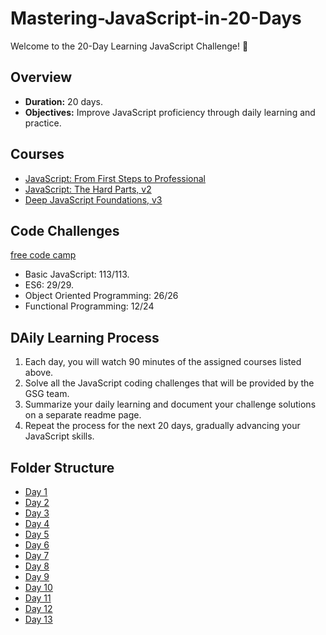 # Mastering-JavaScript-in-20-Days
Welcome to the 20-Day Learning JavaScript Challenge! 🚀

## Overview
- **Duration:** 20 days.
- **Objectives:** Improve JavaScript proficiency through daily learning and practice.

## Courses
- 	[JavaScript: From First Steps to Professional](https://frontendmasters.com/courses/javascript-first-steps/introduction/)
- 	[JavaScript: The Hard Parts, v2](https://frontendmasters.com/courses/javascript-hard-parts-v2/)
- 	[Deep JavaScript Foundations, v3](https://frontendmasters.com/courses/deep-javascript-v3/)


## Code Challenges
[free code camp](https://www.freecodecamp.org/HaneenIbrahem)
- Basic JavaScript: 113/113.
- ES6: 29/29.
- Object Oriented Programming: 26/26
- Functional Programming: 12/24

## DAily Learning Process 
1. Each day, you will watch 90 minutes of the assigned courses listed above.
2. Solve all the JavaScript coding challenges that will be provided by the GSG team.
3. Summarize your daily learning and document your challenge solutions on a separate readme page.
4. Repeat the process for the next 20 days, gradually advancing your JavaScript skills.

## Folder Structure
- [Day 1](Day1.md)
- [Day 2](Day2.md)
- [Day 3](Day3.md)
- [Day 4](Day4.md)
- [Day 5](Day5.md)
- [Day 6](Day6.md)
- [Day 7](Day7.md)
- [Day 8](Day8.md)
- [Day 9](Day9.md)
- [Day 10](Day10.md)
- [Day 11](Day11.md)
- [Day 12](Day12.md)
- [Day 13](Day13.md)
